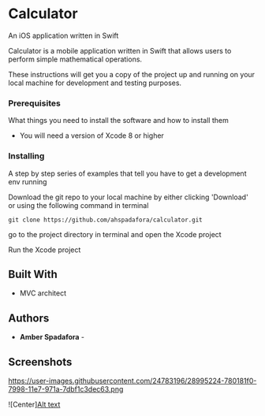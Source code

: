 # Calculator
An iOS application written in Swift

Calculator is a mobile application written in Swift that allows users to perform simple mathematical operations.


These instructions will get you a copy of the project up and running on your local machine for development and testing purposes.

### Prerequisites

What things you need to install the software and how to install them

* You will need a version of Xcode 8 or higher


### Installing

A step by step series of examples that tell you have to get a development env running

Download the git repo to your local machine by either clicking 'Download' or using the following command in terminal

```
git clone https://github.com/ahspadafora/calculator.git
```

go to the project directory in terminal and open the Xcode project 


Run the Xcode project

## Built With

* MVC architect




## Authors

* **Amber Spadafora** - 

## Screenshots

https://user-images.githubusercontent.com/24783196/28995224-780181f0-7998-11e7-971a-7dbf1c3dec63.png


![Center][Alt text](https://user-images.githubusercontent.com/24783196/28995224-780181f0-7998-11e7-971a-7dbf1c3dec63.png "Optional title")

